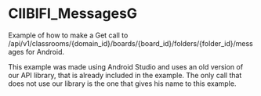ClIBIFI_MessagesG
===================

Example of how to make a Get call to /api/v1/classrooms/{domain_id}/boards/{board_id}/folders/{folder_id}/messages for Android.

This example was made using Android Studio and uses an old version of our API library, that is already included in the example. The only call that does not use our library is the one that gives his name to this example.



